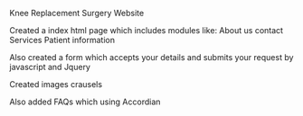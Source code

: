 Knee Replacement Surgery Website

Created a index html page which includes modules like:
About us
contact
Services
Patient information

Also created a form which accepts your details and submits your request by javascript and Jquery

Created images crausels

Also added FAQs which using Accordian
